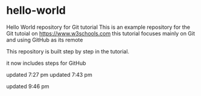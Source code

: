 # hello-world
Hello World repository for Git tutorial
This is an example repository for the Git tutoial on https://www.w3schools.com
this tutorial focuses mainly on Git and using GitHub as its remote

This repository is built step by step in the tutorial.

it now includes steps for GitHub

updated 7:27 pm 
updated 7:43 pm

updated 9:46 pm

